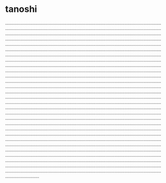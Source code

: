 # tanoshi
.......................................................................................................................................................................................................................................................................................................................................................................................................................................................................................................................................................................................................................................................................................................................................................................................................................................................................................................................................................................................................................................................................................................................................................................................................................................................................................................................................................................................................................................................................................................................................................................................................................................................................................................................................................................................................................................................................................................................................................................................................................................................................................................................................................................................................................................................................................................................................................................................................................................................................................................................................................................................................................................................................................................................................................................................................................................................................................................................................................................................................................................................................................................................................................................................................................................................................................................................................................................................................................................................................................................................................................................................................................................................................................................................................................................